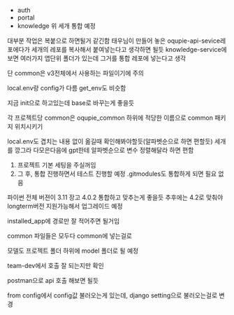 - auth
- portal
- knowledge
위 세개 통합 예정

대부분 작업은 복붙으로 하면될거 같긴함
태우님이 만들어 놓은 oqupie-api-sevice레포에다가 세개의 레포를 복사해서 붙여넣는다고 생각하면 될듯
knowledge-service에 보면 여러가지 앱단위 폴더가 있는데 그거를 통합 레포에 넣는다고 생각

단 common은 v3전체에서 사용하는 파일이기에 주의

local.env랑 config가 다름
get_env도 비슷함

지금 init으로 하고있는데 base로 바꾸는게 좋을듯

각 프로젝트당 common은 oqupie_common 하위에 적당한 이름으로 common 패키지 위치시키기

local.env도 겹치는 내용 없이 옮길때 확인해봐야할듯(알파벳순으로 하면 편할듯)
세개를 깡그라 다모은다음에 gpt한테 알파벳순으로 변수 정렬해달라 하면 편함


1. 프로젝트 기본 세팅을 주실꺼임
2. 그 후, 통합 진행하면서 테스트 진행할 예정
.gitmodules도 통합하게 되면 필요 없음

파이썬 전체 버젼이 3.11 장고 4.0.2
통합하고 맞추는게 좋을듯
추후에는 4.2로 맞춰야 longterm버전 지원가능해서 업그레이드 예정

installed_app에 경로만 잘 적어주면 될거임


common 파일들은 모두다 common에 넣는걸로

모델도 프로젝트 폴더 하위에 model 폴더로 될 예정


team-dev에서 호출 잘 되는지만 확인

postman으로 api 호출 해보면 될듯


from config에서 config값 불러오는게 있는데, django setting으로 불러오는걸로 변경


